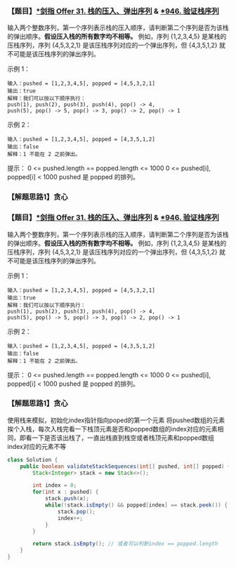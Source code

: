 ### 【题目】[*剑指 Offer 31. 栈的压入、弹出序列](https://leetcode-cn.com/problems/zhan-de-ya-ru-dan-chu-xu-lie-lcof/) & [*946. 验证栈序列](https://leetcode-cn.com/problems/validate-stack-sequences/)
输入两个整数序列，第一个序列表示栈的压入顺序，请判断第二个序列是否为该栈的弹出顺序。**假设压入栈的所有数字均不相等。** 例如，序列 {1,2,3,4,5} 是某栈的压栈序列，序列 {4,5,3,2,1} 是该压栈序列对应的一个弹出序列，但 {4,3,5,1,2} 就不可能是该压栈序列的弹出序列。

示例 1：

	输入：pushed = [1,2,3,4,5], popped = [4,5,3,2,1]
	输出：true
	解释：我们可以按以下顺序执行：
	push(1), push(2), push(3), push(4), pop() -> 4,
	push(5), pop() -> 5, pop() -> 3, pop() -> 2, pop() -> 1
示例 2：

	输入：pushed = [1,2,3,4,5], popped = [4,3,5,1,2]
	输出：false
	解释：1 不能在 2 之前弹出。

提示：
0 <= pushed.length == popped.length <= 1000
0 <= pushed[i], popped[i] < 1000
pushed 是 popped 的排列。

### 【解题思路1】贪心
### 【题目】[*剑指 Offer 31. 栈的压入、弹出序列](https://leetcode-cn.com/problems/zhan-de-ya-ru-dan-chu-xu-lie-lcof/) & [*946. 验证栈序列](https://leetcode-cn.com/problems/validate-stack-sequences/)
输入两个整数序列，第一个序列表示栈的压入顺序，请判断第二个序列是否为该栈的弹出顺序。**假设压入栈的所有数字均不相等。** 例如，序列 {1,2,3,4,5} 是某栈的压栈序列，序列 {4,5,3,2,1} 是该压栈序列对应的一个弹出序列，但 {4,3,5,1,2} 就不可能是该压栈序列的弹出序列。

示例 1：

	输入：pushed = [1,2,3,4,5], popped = [4,5,3,2,1]
	输出：true
	解释：我们可以按以下顺序执行：
	push(1), push(2), push(3), push(4), pop() -> 4,
	push(5), pop() -> 5, pop() -> 3, pop() -> 2, pop() -> 1
示例 2：

	输入：pushed = [1,2,3,4,5], popped = [4,3,5,1,2]
	输出：false
	解释：1 不能在 2 之前弹出。

提示：
0 <= pushed.length == popped.length <= 1000
0 <= pushed[i], popped[i] < 1000
pushed 是 popped 的排列。

### 【解题思路1】贪心
使用栈来模拟，初始化index指针指向poped的第一个元素
将pushed数组的元素挨个入栈，每次入栈完看一下栈顶元素是否和popped数组的index对应的元素相同，即看一下是否该出栈了，一直出栈直到栈空或者栈顶元素和popped数组index对应的元素不等

```java
class Solution {
    public boolean validateStackSequences(int[] pushed, int[] popped) {
        Stack<Integer> stack = new Stack<>();

        int index = 0;
        for(int x : pushed) {
            stack.push(x);
            while(!stack.isEmpty() && popped[index] == stack.peek()) {
                stack.pop();
                index++;
            }
        }

        return stack.isEmpty(); // 或者可以判断index == popped.length
    }
}
```
